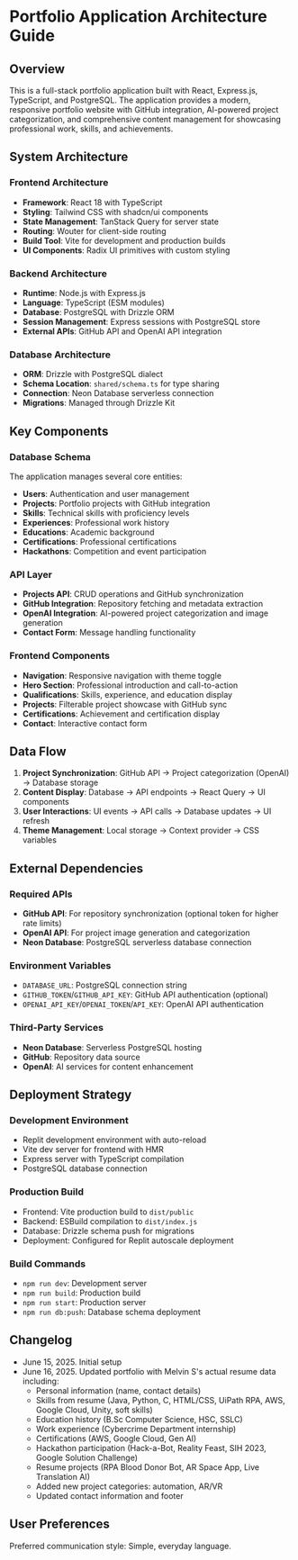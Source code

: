 # Portfolio Application Architecture Guide

## Overview

This is a full-stack portfolio application built with React, Express.js, TypeScript, and PostgreSQL. The application provides a modern, responsive portfolio website with GitHub integration, AI-powered project categorization, and comprehensive content management for showcasing professional work, skills, and achievements.

## System Architecture

### Frontend Architecture
- **Framework**: React 18 with TypeScript
- **Styling**: Tailwind CSS with shadcn/ui components
- **State Management**: TanStack Query for server state
- **Routing**: Wouter for client-side routing
- **Build Tool**: Vite for development and production builds
- **UI Components**: Radix UI primitives with custom styling

### Backend Architecture
- **Runtime**: Node.js with Express.js
- **Language**: TypeScript (ESM modules)
- **Database**: PostgreSQL with Drizzle ORM
- **Session Management**: Express sessions with PostgreSQL store
- **External APIs**: GitHub API and OpenAI API integration

### Database Architecture
- **ORM**: Drizzle with PostgreSQL dialect
- **Schema Location**: `shared/schema.ts` for type sharing
- **Connection**: Neon Database serverless connection
- **Migrations**: Managed through Drizzle Kit

## Key Components

### Database Schema
The application manages several core entities:
- **Users**: Authentication and user management
- **Projects**: Portfolio projects with GitHub integration
- **Skills**: Technical skills with proficiency levels
- **Experiences**: Professional work history
- **Educations**: Academic background
- **Certifications**: Professional certifications
- **Hackathons**: Competition and event participation

### API Layer
- **Projects API**: CRUD operations and GitHub synchronization
- **GitHub Integration**: Repository fetching and metadata extraction
- **OpenAI Integration**: AI-powered project categorization and image generation
- **Contact Form**: Message handling functionality

### Frontend Components
- **Navigation**: Responsive navigation with theme toggle
- **Hero Section**: Professional introduction and call-to-action
- **Qualifications**: Skills, experience, and education display
- **Projects**: Filterable project showcase with GitHub sync
- **Certifications**: Achievement and certification display
- **Contact**: Interactive contact form

## Data Flow

1. **Project Synchronization**: GitHub API → Project categorization (OpenAI) → Database storage
2. **Content Display**: Database → API endpoints → React Query → UI components
3. **User Interactions**: UI events → API calls → Database updates → UI refresh
4. **Theme Management**: Local storage → Context provider → CSS variables

## External Dependencies

### Required APIs
- **GitHub API**: For repository synchronization (optional token for higher rate limits)
- **OpenAI API**: For project image generation and categorization
- **Neon Database**: PostgreSQL serverless database connection

### Environment Variables
- `DATABASE_URL`: PostgreSQL connection string
- `GITHUB_TOKEN`/`GITHUB_API_KEY`: GitHub API authentication (optional)
- `OPENAI_API_KEY`/`OPENAI_TOKEN`/`API_KEY`: OpenAI API authentication

### Third-Party Services
- **Neon Database**: Serverless PostgreSQL hosting
- **GitHub**: Repository data source
- **OpenAI**: AI services for content enhancement

## Deployment Strategy

### Development Environment
- Replit development environment with auto-reload
- Vite dev server for frontend with HMR
- Express server with TypeScript compilation
- PostgreSQL database connection

### Production Build
- Frontend: Vite production build to `dist/public`
- Backend: ESBuild compilation to `dist/index.js`
- Database: Drizzle schema push for migrations
- Deployment: Configured for Replit autoscale deployment

### Build Commands
- `npm run dev`: Development server
- `npm run build`: Production build
- `npm run start`: Production server
- `npm run db:push`: Database schema deployment

## Changelog
- June 15, 2025. Initial setup
- June 16, 2025. Updated portfolio with Melvin S's actual resume data including:
  - Personal information (name, contact details)
  - Skills from resume (Java, Python, C, HTML/CSS, UiPath RPA, AWS, Google Cloud, Unity, soft skills)
  - Education history (B.Sc Computer Science, HSC, SSLC)
  - Work experience (Cybercrime Department internship)
  - Certifications (AWS, Google Cloud, Gen AI)
  - Hackathon participation (Hack-a-Bot, Reality Feast, SIH 2023, Google Solution Challenge)
  - Resume projects (RPA Blood Donor Bot, AR Space App, Live Translation AI)
  - Added new project categories: automation, AR/VR
  - Updated contact information and footer

## User Preferences

Preferred communication style: Simple, everyday language.